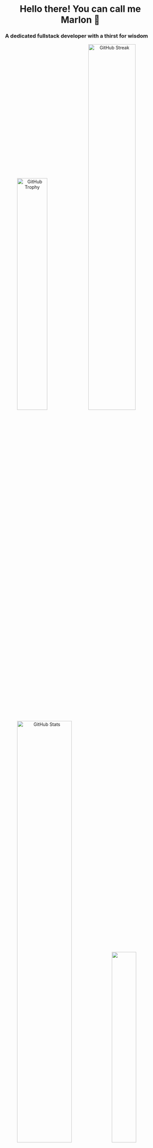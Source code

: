 <div id="user-content-toc">
  <ul align="center" style="list-style: none;">
    <summary>
      <h1>Hello there! You can call me Marlon 🐻</h1>
    </summary>
  </ul>
</div>

<h3 align="center">A dedicated fullstack developer with a thirst for wisdom</h3>

<div align="center">
    <img width=43% src="https://github-profile-trophy.vercel.app/?username=marloikhodi&theme=dracula&margin-w=5&margin-h=5&column=4&no-frame=true" alt="GitHub Trophy" />
    <img width=54% src="https://github-readme-streak-stats.herokuapp.com/?user=marloikhodi&theme=dracula&hide_border=true" alt="GitHub Streak" />    
    <img width="58%" src="https://github-readme-stats.vercel.app/api?username=marloikhodi&show_icons=true&locale=en&theme=dracula&hide_border=true" alt="GitHub Stats" /> 
    <img  width="39%" src="https://github-readme-stats.vercel.app/api/top-langs?username=marloikhodi&show_icons=true&locale=en&theme=dracula&hide_border=true&layout=donut" />
</div>

<h3 align="left">Currently learning:</h3>

![My Skills](https://skillicons.dev/icons?i=git,html,css,js,py,react,figma)

<p><b>Building my skills in these programming languages and applications, with an emphasis on backend development.</b></p>

<h3 align="left">Where to find me:</h3>

[![Linkedin](https://skillicons.dev/icons?i=linkedin)](https://www.linkedin.com/in/deivid-marlon-abba8b309/) [![instagram](https://skillicons.dev/icons?i=instagram)](https://www.instagram.com/marlon.serafim)
